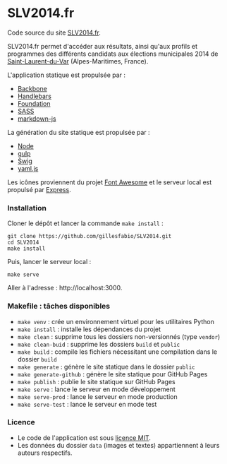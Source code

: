 # SLV2014.fr

Code source du site [SLV2014.fr](http://slv2014.fr).

SLV2014.fr permet d'accéder aux résultats, ainsi qu'aux profils
et programmes des différents candidats aux élections municipales 2014
de [Saint-Laurent-du-Var](https://goo.gl/maps/dk7RO) (Alpes-Maritimes, France).

L'application statique est propulsée par :

* [Backbone](http://backbonejs.org)
* [Handlebars](http://handlebarsjs.com)
* [Foundation](http://foundation.zurb.com)
* [SASS](http://sass-lang.com/)
* [markdown-js](https://github.com/evilstreak/markdown-js)

La génération du site statique est propulsée par :

* [Node](http://nodejs.org)
* [gulp](http://gulpjs.com)
* [Swig](http://paularmstrong.github.io/swig/)
* [yaml.js](https://github.com/jeremyfa/yaml.js)

Les icônes proviennent du projet [Font Awesome](http://fontawesome.io/) et
le serveur local est propulsé par [Express](http://expressjs.com).

### Installation

Cloner le dépôt et lancer la commande `make install` :

```
git clone https://github.com/gillesfabio/SLV2014.git
cd SLV2014
make install
```

Puis, lancer le serveur local :

```
make serve
```

Aller à l'adresse : http://localhost:3000.

### Makefile : tâches disponibles

* `make venv` : crée un environnement virtuel pour les utilitaires Python
* `make install` : installe les dépendances du projet
* `make clean` : supprime tous les dossiers non-versionnés (type `vendor`)
* `make clean-buid` : supprime les dossiers `build` et `public`
* `make build` : compile les fichiers nécessitant une compilation dans le dossier `build`
* `make generate` : génère le site statique dans le dossier `public`
* `make generate-github` : génère le site statique pour GitHub Pages
* `make publish` : publie le site statique sur GitHub Pages
* `make serve` : lance le serveur en mode développement
* `make serve-prod` : lance le serveur en mode production
* `make serve-test` : lance le serveur en mode test

### Licence

* Le code de l'application est sous [licence MIT](http://fr.wikipedia.org/wiki/Licence_MIT).
* Les données du dossier `data` (images et textes) appartiennent à leurs auteurs respectifs.
